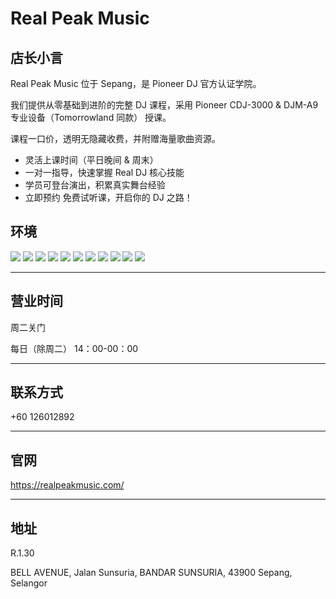 # Real Peak Music

## 店长小言

Real Peak Music 位于 Sepang，是 Pioneer DJ 官方认证学院。

我们提供从零基础到进阶的完整 DJ 课程，采用 Pioneer CDJ-3000 & DJM-A9 专业设备（Tomorrowland 同款） 授课。

课程一口价，透明无隐藏收费，并附赠海量歌曲资源。

- 灵活上课时间（平日晚间 & 周末）
- 一对一指导，快速掌握 Real DJ 核心技能
- 学员可登台演出，积累真实舞台经验
- 立即预约 免费试听课，开启你的 DJ 之路！

## 环境

<div class="image-slide">
  <img src="https://img.xmummap.com/1_real_surd%20%281%29.webp" />
  <img src="https://img.xmummap.com/1_real_surd%20%282%29.webp" />
  <img src="https://img.xmummap.com/1_real_surd%20%283%29.webp" />
  <img src="https://img.xmummap.com/1_real_surd%20%284%29.webp" />
  <img src="https://img.xmummap.com/1_real_surd%20%285%29.webp" />
  <img src="https://img.xmummap.com/1_real_surd%20%286%29.webp" />
  <img src="https://img.xmummap.com/1_real_surd%20%287%29.webp" />
  <img src="https://img.xmummap.com/1_real_surd%20%288%29.webp" />
  <img src="https://img.xmummap.com/1_real_surd%20%289%29.webp" />
  <img src="https://img.xmummap.com/1_real_surd%20%2810%29.webp" />
  <img src="https://img.xmummap.com/1_real_surd%20%2811%29.webp" />

</div>

---

## 营业时间

周二关门

每日（除周二） 14：00-00：00

---

## 联系方式

+60 126012892

---

## 官网

https://realpeakmusic.com/

---

## 地址

R.1.30

BELL AVENUE, Jalan Sunsuria, BANDAR SUNSURIA, 43900 Sepang, Selangor
